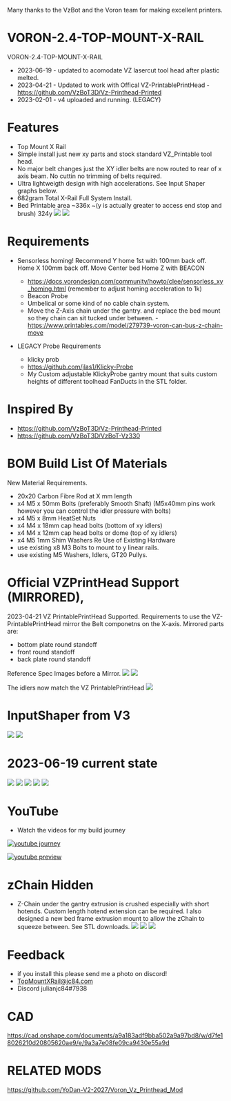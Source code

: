 Many thanks to  the VzBot and the Voron team for making excellent printers.

# VORON-2.4-TOP-MOUNT-X-RAIL

VORON-2.4-TOP-MOUNT-X-RAIL
- 2023-06-19 - updated to acomodate VZ lasercut tool head after plastic melted.
- 2023-04-21 - Updated to work with Offical VZ-PrintablePrintHead - https://github.com/VzBoT3D/Vz-Printhead-Printed
- 2023-02-01 - v4 uploaded and running. (LEGACY)

# Features

- Top Mount X Rail
- Simple install just new xy parts and stock standard VZ_Printable tool head.
- No major belt changes just the XY idler belts are now routed to rear of x axis beam. No cuttin no trimming of belts required.
- Ultra lightweigth design with high accelerations. See Input Shaper graphs below.
- 682gram Total X-Rail Full System Install.
- Bed Printable area ~336x ~(y is actually greater to access end stop and brush) 324y
![](images/v3/682g.png)
![](images/336x324y.jpg)

# Requirements

- Sensorless homing! Recommend Y home 1st with 100mm back off. Home X 100mm back off. Move Center bed Home Z with BEACON
  - https://docs.vorondesign.com/community/howto/clee/sensorless_xy_homing.html (remember to adjust homing acceleration to 1k)
  - Beacon Probe 
  - Umbelical or some kind of no cable chain system.
  - Move the Z-Axis chain under the gantry. and replace the bed mount so they chain can sit tucked under between. - https://www.printables.com/model/279739-voron-can-bus-z-chain-move

- LEGACY Probe Requirements
  - klicky prob
  - https://github.com/jlas1/Klicky-Probe
  - My Custom adjustable KlickyProbe gantry mount that suits custom heights of different toolhead FanDucts in the STL folder.

# Inspired By

- https://github.com/VzBoT3D/Vz-Printhead-Printed
- https://github.com/VzBoT3D/VzBoT-Vz330

# BOM Build List Of Materials

New Material Requirements.
 - 20x20 Carbon Fibre Rod at X mm length
 - x4 M5 x 50mm Bolts (preferably Smooth Shaft) (M5x40mm pins work however you can control the idler pressure with bolts)
 - x4 M5 x 8mm HeatSet Nuts 
 - x4 M4 x 18mm cap head bolts (bottom of xy idlers)
 - x4 M4 x 12mm cap head bolts or dome (top of xy idlers)
 - x4 M5 1mm Shim Washers
 Re Use of Existing Hardware
 - use existing x8 M3 Bolts to mount to y linear rails.
 - use existing M5 Washers, Idlers, GT20 Pullys.

# Official VZPrintHead Support (MIRRORED),
2023-04-21 VZ PrintablePrintHead Supported.
Requirements to use the VZ-PrintablePrintHead mirror the Belt componetns on the X-axis.
Mirrored parts are:
- bottom plate round standoff
- front round standoff
- back plate round standoff 

Reference Spec Images before a Mirror.
![](images/vz/voron_front.png)
![](images/vz/vz_front.png)

The idlers now match the VZ PrintablePrintHead
![](images/vz/updatedvzxy_1.png)

# InputShaper from V3
![](images/input_shaper/x.png)
![](images/input_shaper/y.png) 

# 2023-06-19 current state

![](images/current/overview.jpg)
![](images/current/back.jpg)
![](images/current/toprh.jpg)
![](images/current/rh.jpg)
![](images/current/lh.jpg)

# YouTube

- Watch the videos for my build journey

[![youtube journey](https://img.youtube.com/vi/8w1qv4k_UrQ/0.jpg)](https://www.youtube.com/watch?v=8w1qv4k_UrQ)

[![youtube preview](https://img.youtube.com/vi/LdVHs1veAIQ/0.jpg)](https://www.youtube.com/watch?v=LdVHs1veAIQ)


# zChain Hidden

 - Z-Chain under the gantry extrusion is crushed especially with short hotends. Custom length hotend extension can be required. I also designed a new bed frame extrusion mount to allow the zChain to squeeze between. See STL downloads.
![](images/zchain/zchain3.png)
![](images/zchain/zchain2.png)
![](images/zchain/zchain1.jpg)


# Feedback

 - if you install this please send me a photo on discord!
 - TopMountXRail@jc84.com
 - Discord julianjc84#7938
 
 # CAD
 
 https://cad.onshape.com/documents/a9a183adf9bba502a9a97bd8/w/d7fe18026210d20805620ae9/e/9a3a7e08fe09ca9430e55a9d

 # RELATED MODS
 https://github.com/YoDan-V2-2027/Voron_Vz_Printhead_Mod
 